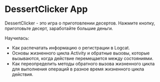 # DessertClicker App

DessertClicker - это игра о приготовлении десертов. Нажмите кнопку, приготовьте десерт, заработайте большие деньги.

Научилась:
- Как распечатать информацию о регистрации в Logcat.
- Основы жизненного цикла Activity и обратные вызовы, которые вызываются, когда действие перемещается между состояниями.
- Как переопределить методы обратного вызова жизненного цикла для выполнения операций в разное время жизненного цикла действия.
